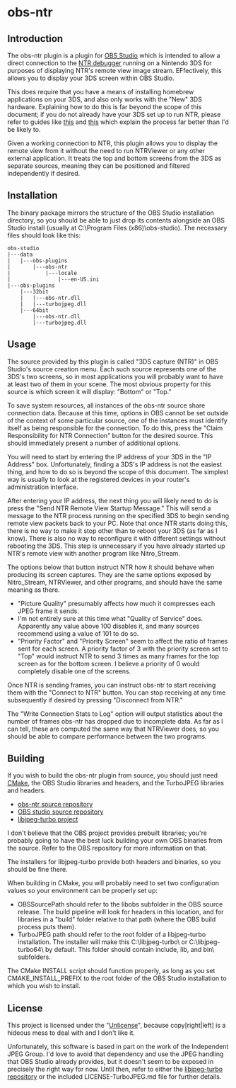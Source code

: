 # obs-ntr

## Introduction

The obs-ntr plugin is a plugin for [OBS Studio](https://obsproject.com) which is intended to allow a direct
connection to the [NTR debugger](https://github.com/44670/NTR) running on a Nintendo 3DS for purposes of 
displaying NTR's remote view image stream. EFfectively, this allows you to display your 3DS screen within 
OBS Studio. 

This does require that you have a means of installing homebrew applications on your 3DS, and also only works 
with the "New" 3DS hardware. Explaining how to do this is far beyond the scope of this document; if you do
not already have your 3DS set up to run NTR, please refer to guides like [this](https://3ds.guide/) and 
[this](https://blog.lvlupdojo.com/how-to-stream-from-your-nintendo-3ds-12d7fd115981) which explain the process
far better than I'd be likely to. 

Given a working connection to NTR, this plugin allows you to display the remote view from it without the need
to run NTRViewer or any other external application. It treats the top and bottom screens from the 3DS as
separate sources, meaning they can be positioned and filtered independently if desired. 

## Installation

The binary package mirrors the structure of the OBS Studio installation directory, so you should be able to
just drop its contents alongside an OBS Studio install (usually at C:\Program Files (x86)\obs-studio\). The 
necessary files should look like this: 

    obs-studio
    |---data
    |   |---obs-plugins
    |       |---obs-ntr
    |           |---locale
    |               |---en-US.ini
    |---obs-plugins
        |---32bit
        |   |---obs-ntr.dll
        |   |---turbojpeg.dll
        |---64bit
            |---obs-ntr.dll
            |---turbojpeg.dll

## Usage

The source provided by this plugin is called "3DS capture (NTR)" in OBS Studio's source creation menu. Each
such source represents one of the 3DS's two screens, so in most applications you will probably want to have
at least two of them in your scene. The most obvious property for this source is which screen it will
display: "Bottom" or "Top."

To save system resources, all instances of the obs-ntr source share connection data. Because at this time,
options in OBS cannot be set outside of the context of some particular source, one of the instances must
identify itself as being responsible for the connection. To do this, press the "Claim Responsibility for
NTR Connection" button for the desired source. This should immediately present a number of additional options.

You will need to start by entering the IP address of your 3DS in the "IP Address" box. Unfortunately, finding
a 3DS's IP address is not the easiest thing, and how to do so is beyond the scope of this document. The simplest
way is usually to look at the registered devices in your router's administration interface. 

After entering your IP address, the next thing you will likely need to do is press the "Send NTR Remote View 
Startup Message." This will send a message to the NTR process running on the specified 3DS to begin sending 
remote view packets back to your PC. Note that once NTR starts doing this, there is no way to make it stop
other than to reboot your 3DS (as far as I know). There is also no way to reconfigure it with different settings
without rebooting the 3DS. This step is unnecessary if you have already started up NTR's remote view with another
program like Nitro_Stream. 

The options below that button instruct NTR how it should behave when producing its screen captures. They are the
same options exposed by Nitro_Stream, NTRViewer, and other programs, and should have the same meaning as there.
* "Picture Quality" presumably affects how much it compresses each JPEG frame it sends. 
* I'm not entirely sure at this time what "Quality of Service" does. Apparently any value above 100 disables 
  it, and many sources recommend using a value of 101 to do so. 
* "Priority Factor" and "Priority Screen" seem to affect the ratio of frames sent for each screen. A priority
  factor of 3 with the priority screen set to "Top" would instruct NTR to send 3 times as many frames for the
  top screen as for the bottom screen. I believe a priority of 0 would completely disable one of the screens.
  
Once NTR is sending frames, you can instruct obs-ntr to start receiving them with the "Connect to NTR" button. 
You can stop receiving at any time subsequently if desired by pressing "Disconnect from NTR."

The "Write Connection Stats to Log" option will output statistics about the number of frames obs-ntr has dropped
due to incomplete data. As far as I can tell, these are computed the same way that NTRViewer does, so you should
be able to compare performance between the two programs. 

## Building

If you wish to build the obs-ntr plugin from source, you should just need [CMake](https://cmake.org/), 
the OBS Studio libraries and headers, and the TurboJPEG libraries and headers. 

* [obs-ntr source repository](https://github.com/nleseul/obs-ntr)
* [OBS studio source repository](https://github.com/jp9000/obs-studio)
* [libjpeg-turbo project](https://libjpeg-turbo.org/)

I don't believe that the OBS project provides prebuilt libraries; you're probably going to have the best luck
building your own OBS binaries from the source. Refer to the OBS repository for more information on that.

The installers for libjpeg-turbo provide both headers and binaries, so you should be fine there. 

When building in CMake, you will probably need to set two configuration values so your environment can be
properly set up:

* OBSSourcePath should refer to the libobs subfolder in the OBS source release. The build pipeline will look
  for headers in this location, and for libraries in a "build" folder relative to that path (where the OBS 
  build process puts them). 
* TurboJPEG path should refer to the root folder of a libjpeg-turbo installation. The installer will make this
  C:\libjpeg-turbo\ or C:\libjpeg-turbo64\ by default. This folder should contain include\, lib\, and bin\ 
  subfolders.

The CMake INSTALL script should function properly, as long as you set CMAKE_INSTALL_PREFIX to the root folder
of the OBS Studio installation to which you wish to install. 

## License

This project is licensed under the "[Unlicense](http://unlicense.org/)", because copy[right|left] is a hideous
mess to deal with and I don't like it. 

Unfortunately, this software is based in part on the work of the Independent JPEG Group. I'd love to avoid that
dependency and use the JPEG handling that OBS Studio already provides, but it doesn't seem to be exposed in precisely 
the right way for now. Until then, refer to either the [libjpeg-turbo repository](https://github.com/libjpeg-turbo) or 
the included LICENSE-TurboJPEG.md file for further details. 
